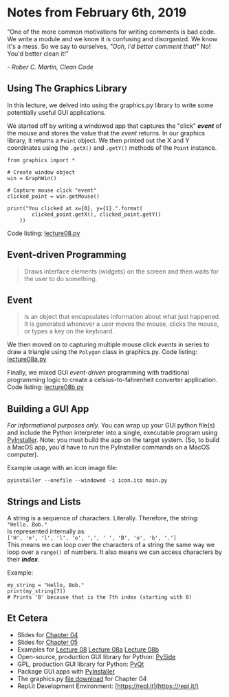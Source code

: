 # Notes from February 6th, 2019
“One of the more common motivations for writing comments is bad code. We write a module and we know it is confusing and disorganizd. We know it's a mess. So we say to ourselves, *"Ooh, I'd better comment that!"* No! You'd better clean it!” 

<cite>- Rober C. Martin, *Clean Code*</cite>

## Using The Graphics Library
In this lecture, we delved into using the graphics.py library to write some potentially useful GUI applications.

We started off by writing a windowed app that captures the "click" ***event*** of the mouse and stores the value that the *event* returns. In our graphics library, it returns a `Point` object. We then printed out the X and Y coordinates using the `.getX()` and `.getY()` methods of the `Point` instance.

	from graphics import *
	
	# Create window object
	win = GraphWin()
	
	# Capture mouse click "event"
	clicked_point = win.getMouse()
	
	print("You clicked at x={0}, y={1}.".format(
	        clicked_point.getX(), clicked_point.getY()
	    ))

Code listing: [lecture08.py](../examples/lecture08.py)



## Event-driven Programming
>Draws interface elements (widgets) on the screen and then waits for the user to do something.

## Event
>Is an object that encapsulates information about what just happened. It is generated whenever a user moves the mouse, clicks the mouse, or types a key on the keyboard.

We then moved on to capturing multiple mouse click *events* in series to draw a triangle using the `Polygon` class in graphics.py. Code listing: [lecture08a.py](../examples/lecture08a.py)

Finally, we mixed GUI *event-driven* programming with traditional programming logic to create a celsius-to-fahrenheit converter application. Code listing: [lecture08b.py](../examples/lecture08b.py)

## Building a GUI App
*For informational purposes only.* You can wrap up your GUI python file(s) and include the Python interpreter into a single, executable program using [PyInstaller](https://pythonhosted.org/PyInstaller/). Note: you must build the app on the target system. (So, to build a MacOS app, you'd have to run the PyInstaller commands on a MacOS computer).

Example usage with an icon image file:

    pyinstaller --onefile --windowed -i icon.ico main.py

## Strings and Lists
A string is a sequence of characters. Literally. Therefore, the string:<br>
`"Hello, Bob."`<br>
Is represented internally as:<br>
`['H', 'e', 'l', 'l', 'o', ',', ' ', 'B', 'o', 'b', '.']`<br>
This means we can loop over the characters of a string the same way we loop over a `range()` of numbers. It also means we can access characters by their ***index***.

Example:
    
    my_string = "Hello, Bob."
    print(my_string[7])
    # Prints 'B' because that is the 7th index (starting with 0)


## Et Cetera
* Slides for [Chapter 04](http://mcsp.wartburg.edu/zelle/python/ppics3/slides/Chapter04.pptx)
* Slides for [Chapter 05](http://mcsp.wartburg.edu/zelle/python/ppics3/slides/Chapter05.pptx)
* Examples for [Lecture 08](../examples/lecture08.py) [Lecture 08a](../examples/lecture08a.py) [Lecture 08b](../examples/lecture08b.py)
* Open-source, production GUI library for Python: [PySide](https://wiki.qt.io/PySide)
* GPL, production GUI library for Python: [PyQt](https://riverbankcomputing.com/software/pyqt/intro)
* Package GUI apps with [PyInstaller](https://pythonhosted.org/PyInstaller/)
* The graphics.py [file download](https://canvas.seattlecentral.edu/courses/1411133/files/76130838/download?wrap=1) for Chapter 04
* Repl.it Development Environment: [https://repl.it](https://repl.it/)
